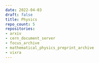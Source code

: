 ```yaml
---
date: 2022-04-03
draft: false
title: Physics
repo_count: 5
repositories:
- arxiv
- cern_document_server
- focus_archive
- mathematical_physics_preprint_archive
- vixra
---
```



